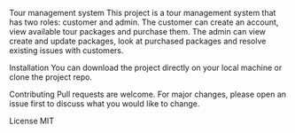 Tour management system
This project is a tour management system that has two roles: customer and admin. The customer can create an account, view available tour packages and purchase them. The admin can view create and update packages, look at purchased packages and resolve existing issues with customers.

Installation
You can download the project directly on your local machine or clone the project repo.

Contributing
Pull requests are welcome. For major changes, please open an issue first to discuss what you would like to change.

License
MIT

